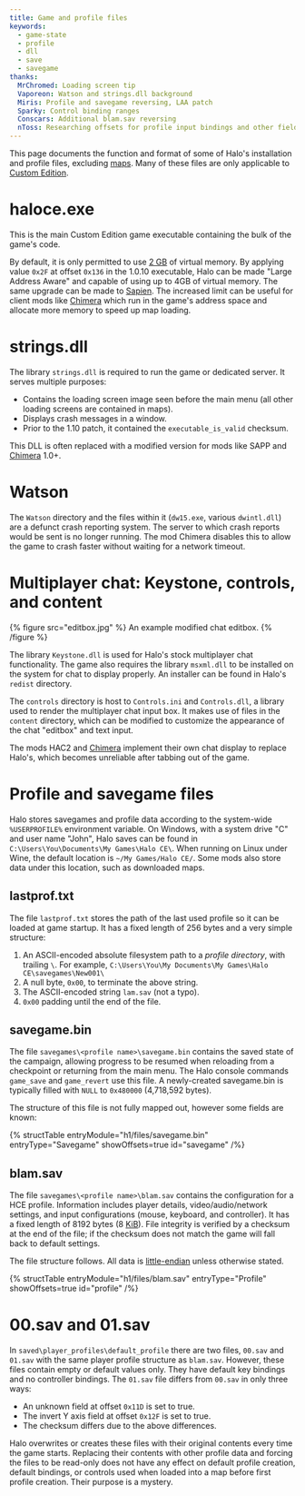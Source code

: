```yaml
---
title: Game and profile files
keywords:
  - game-state
  - profile
  - dll
  - save
  - savegame
thanks:
  MrChromed: Loading screen tip
  Vaporeon: Watson and strings.dll background
  Miris: Profile and savegame reversing, LAA patch
  Sparky: Control binding ranges
  Conscars: Additional blam.sav reversing
  nToss: Researching offsets for profile input bindings and other fields
---
```


This page documents the function and format of some of Halo's installation and profile files, excluding [maps](~maps). Many of these files are only applicable to [Custom Edition](~).

# haloce.exe
This is the main Custom Edition game executable containing the bulk of the game's code.

By default, it is only permitted to use [2 GB][2gb] of virtual memory. By applying value `0x2F` at offset `0x136` in the 1.0.10 executable, Halo can be made "Large Address Aware" and capable of using up to 4GB of virtual memory. The same upgrade can be made to [Sapien](~h1-sapien#limits). The increased limit can be useful for client mods like [Chimera](~) which run in the game's address space and allocate more memory to speed up map loading.

# strings.dll
The library `strings.dll` is required to run the game or dedicated server. It serves multiple purposes:

* Contains the loading screen image seen before the main menu (all other loading screens are contained in maps).
* Displays crash messages in a window.
* Prior to the 1.10 patch, it contained the `executable_is_valid` checksum.

This DLL is often replaced with a modified version for mods like SAPP and [Chimera](~) 1.0+.

# Watson
The `Watson` directory and the files within it (`dw15.exe`, various `dwintl.dll`) are a defunct crash reporting system. The server to which crash reports would be sent is no longer running. The mod Chimera disables this to allow the game to crash faster without waiting for a network timeout.

# Multiplayer chat: Keystone, controls, and content

{% figure src="editbox.jpg" %}
An example modified chat editbox.
{% /figure %}

The library `Keystone.dll` is used for Halo's stock multiplayer chat functionality. The game also requires the library `msxml.dll` to be installed on the system for chat to display properly. An installer can be found in Halo's `redist` directory.

The `controls` directory is host to `Controls.ini` and `Controls.dll`, a library used to render the multiplayer chat input box. It makes use of files in the `content` directory, which can be modified to customize the appearance of the chat "editbox" and text input.

The mods HAC2 and [Chimera](~) implement their own chat display to replace Halo's, which becomes unreliable after tabbing out of the game.

# Profile and savegame files
Halo stores savegames and profile data according to the system-wide `%USERPROFILE%` environment variable. On Windows, with a system drive "C" and user name "John", Halo saves can be found in `C:\Users\You\Documents\My Games\Halo CE\`. When running on Linux under Wine, the default location is `~/My Games/Halo CE/`. Some mods also store data under this location, such as downloaded maps.

## lastprof.txt
The file `lastprof.txt` stores the path of the last used profile so it can be loaded at game startup. It has a fixed length of 256 bytes and a very simple structure:

1. An ASCII-encoded absolute filesystem path to a _profile directory_, with trailing `\`. For example, `C:\Users\You\My Documents\My Games\Halo CE\savegames\New001\`
2. A null byte, `0x00`, to terminate the above string.
3. The ASCII-encoded string `lam.sav` (not a typo).
4. `0x00` padding until the end of the file.

## savegame.bin
The file `savegames\<profile name>\savegame.bin` contains the saved state of the campaign, allowing progress to be resumed when reloading from a checkpoint or returning from the main menu. The Halo console commands `game_save` and `game_revert` use this file. A newly-created savegame.bin is typically filled with `NULL` to `0x480000` (4,718,592 bytes).

The structure of this file is not fully mapped out, however some fields are known:

{% structTable
  entryModule="h1/files/savegame.bin"
  entryType="Savegame"
  showOffsets=true
  id="savegame"
/%}

## blam.sav
The file `savegames\<profile name>\blam.sav` contains the configuration for a HCE profile. Information includes player details, video/audio/network settings, and input configurations (mouse, keyboard, and controller). It has a fixed length of 8192 bytes (8 [KiB][]). File integrity is verified by a checksum at the end of the file; if the checksum does not match the game will fall back to default settings.

The file structure follows. All data is [little-endian](https://en.wikipedia.org/wiki/Endianness) unless otherwise stated.

{% structTable
  entryModule="h1/files/blam.sav"
  entryType="Profile"
  showOffsets=true
  id="profile"
/%}

# 00.sav and 01.sav
In `saved\player_profiles\default_profile` there are two files, `00.sav` and `01.sav` with the same player profile structure as `blam.sav`. However, these files contain empty or default values only. They have default key bindings and no controller bindings. The `01.sav` file differs from `00.sav` in only three ways:

* An unknown field at offset `0x11D` is set to true.
* The invert Y axis field at offset `0x12F` is set to true.
* The checksum differs due to the above differences.

Halo overwrites or creates these files with their original contents every time the game starts. Replacing their contents with other profile data and forcing the files to be read-only does not have any effect on default profile creation, default bindings, or controls used when loaded into a map before first profile creation. Their purpose is a mystery.

[KiB]: https://en.wikipedia.org/wiki/Kibibyte
[2gb]: https://en.wikipedia.org/wiki/2_GB_limit
